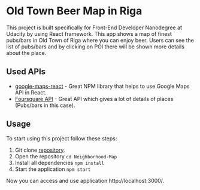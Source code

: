 # Old Town Beer Map in Riga

This project is built specifically for Front-End Developer Nanodegree at Udacity by using React framework. This app shows a map of finest pubs/bars in Old Town of Riga where you can enjoy beer. Users can see the list of pubs/bars and by clicking on POI there will be shown more details about the place.

## Used APIs

* [google-maps-react](https://github.com/google-map-react/google-map-react) - Great NPM library that helps to use Google Maps API in React.
* [Foursquare API](https://developer.foursquare.com/docs) - Great API which gives a lot of details of places (Pubs/bars in this case).

## Usage

To start using this project follow these steps:

1.  Git clone [repository](https://github.com/Sangsom/Neighborhood-Map.git).
2.  Open the repository `cd Neighborhood-Map`
3.  Install all dependencies `npm install`
4.  Start the application `npm start`

Now you can access and use application http://localhost:3000/.
